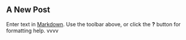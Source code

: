 ## A New Post

Enter text in [Markdown](http://daringfireball.net/projects/markdown/). Use the toolbar above, or click the **?** button for formatting help.
vvvv